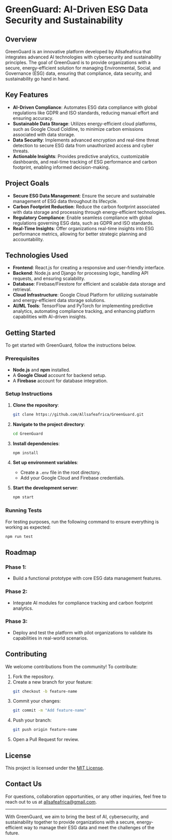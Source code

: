 <!DOCTYPE html>
<html lang="en">
<head>
    <meta name="google-site-verification" content="Apib7-x98H0j5cPqHWwSMm6dNU4GmODRoqxLiDzdx9I"/>
    <meta charset="UTF-8">
    <meta name="viewport" content="width=device-width, initial-scale=1.0">
</head>
<body>

# GreenGuard: AI-Driven ESG Data Security and Sustainability

## Overview

GreenGuard is an innovative platform developed by Allsafeafrica that integrates advanced AI technologies with cybersecurity and sustainability principles. The goal of GreenGuard is to provide organizations with a secure, energy-efficient solution for managing Environmental, Social, and Governance (ESG) data, ensuring that compliance, data security, and sustainability go hand in hand.

## Key Features

- **AI-Driven Compliance**: Automates ESG data compliance with global regulations like GDPR and ISO standards, reducing manual effort and ensuring accuracy.
- **Sustainable Data Storage**: Utilizes energy-efficient cloud platforms, such as Google Cloud Coldline, to minimize carbon emissions associated with data storage.
- **Data Security**: Implements advanced encryption and real-time threat detection to secure ESG data from unauthorized access and cyber threats.
- **Actionable Insights**: Provides predictive analytics, customizable dashboards, and real-time tracking of ESG performance and carbon footprint, enabling informed decision-making.

## Project Goals

- **Secure ESG Data Management**: Ensure the secure and sustainable management of ESG data throughout its lifecycle.
- **Carbon Footprint Reduction**: Reduce the carbon footprint associated with data storage and processing through energy-efficient technologies.
- **Regulatory Compliance**: Enable seamless compliance with global regulations governing ESG data, such as GDPR and ISO standards.
- **Real-Time Insights**: Offer organizations real-time insights into ESG performance metrics, allowing for better strategic planning and accountability.

## Technologies Used

- **Frontend**: React.js for creating a responsive and user-friendly interface.
- **Backend**: Node.js and Django for processing logic, handling API requests, and ensuring scalability.
- **Database**: Firebase/Firestore for efficient and scalable data storage and retrieval.
- **Cloud Infrastructure**: Google Cloud Platform for utilizing sustainable and energy-efficient data storage solutions.
- **AI/ML Tools**: TensorFlow and PyTorch for implementing predictive analytics, automating compliance tracking, and enhancing platform capabilities with AI-driven insights.

## Getting Started

To get started with GreenGuard, follow the instructions below.

### Prerequisites

- **Node.js** and **npm** installed.
- A **Google Cloud** account for backend setup.
- A **Firebase** account for database integration.

### Setup Instructions

1. **Clone the repository**:
   ```bash
   git clone https://github.com/Allsafeafrica/GreenGuard.git
   ```

2. **Navigate to the project directory**:
   ```bash
   cd GreenGuard
   ```

3. **Install dependencies**:
   ```bash
   npm install
   ```

4. **Set up environment variables**:
   - Create a `.env` file in the root directory.
   - Add your Google Cloud and Firebase credentials.

5. **Start the development server**:
   ```bash
   npm start
   ```

### Running Tests

For testing purposes, run the following command to ensure everything is working as expected:
```bash
npm run test
```

## Roadmap

### Phase 1: 
- Build a functional prototype with core ESG data management features.

### Phase 2:
- Integrate AI modules for compliance tracking and carbon footprint analytics.

### Phase 3:
- Deploy and test the platform with pilot organizations to validate its capabilities in real-world scenarios.

## Contributing

We welcome contributions from the community! To contribute:

1. Fork the repository.
2. Create a new branch for your feature:
   ```bash
   git checkout -b feature-name
   ```
3. Commit your changes:
   ```bash
   git commit -m "Add feature-name"
   ```
4. Push your branch:
   ```bash
   git push origin feature-name
   ```
5. Open a Pull Request for review.

## License

This project is licensed under the [MIT License](LICENSE).

## Contact Us

For questions, collaboration opportunities, or any other inquiries, feel free to reach out to us at [allsafeafrica@gmail.com](mailto:allsafeafrica@gmail.com).

---

With GreenGuard, we aim to bring the best of AI, cybersecurity, and sustainability together to provide organizations with a secure, energy-efficient way to manage their ESG data and meet the challenges of the future.
</body>
</html>
